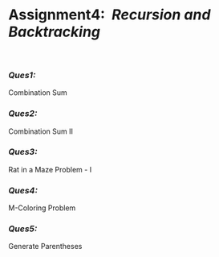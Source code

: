 <h1>Assignment4: &nbsp;<i>Recursion and Backtracking</i></h1>
<br>
<p><h3><b><i>Ques1: </i></b></h3>Combination Sum</p>
<p><h3><b><i>Ques2: </i></b></h3>Combination Sum II</p>
<p><h3><b><i>Ques3: </i></b></h3>Rat in a Maze Problem - I</p>
<p><h3><b><i>Ques4: </i></b></h3>M-Coloring Problem</p>
<p><h3><b><i>Ques5: </i></b></h3>Generate Parentheses</p>

